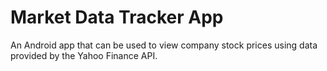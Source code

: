 # Market Data Tracker App

An Android app that can be used to view company stock prices using data provided by the Yahoo Finance API.  

